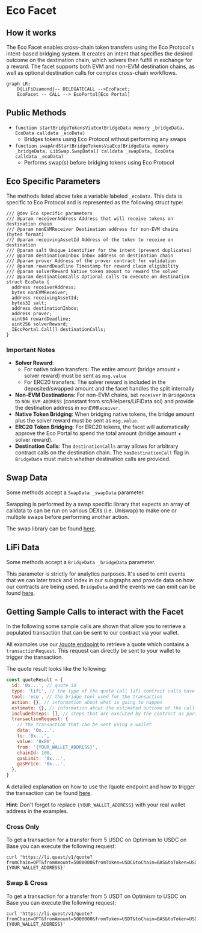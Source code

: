 # Eco Facet

## How it works

The Eco Facet enables cross-chain token transfers using the Eco Protocol's intent-based bridging system. It creates an intent that specifies the desired outcome on the destination chain, which solvers then fulfill in exchange for a reward. The facet supports both EVM and non-EVM destination chains, as well as optional destination calls for complex cross-chain workflows.

```mermaid
graph LR;
    D{LiFiDiamond}-- DELEGATECALL -->EcoFacet;
    EcoFacet -- CALL --> EcoPortal[Eco Portal]
```

## Public Methods

- `function startBridgeTokensViaEco(BridgeData memory _bridgeData, EcoData calldata _ecoData)`
  - Bridges tokens using Eco Protocol without performing any swaps
- `function swapAndStartBridgeTokensViaEco(BridgeData memory _bridgeData, LibSwap.SwapData[] calldata _swapData, EcoData calldata _ecoData)`
  - Performs swap(s) before bridging tokens using Eco Protocol

## Eco Specific Parameters

The methods listed above take a variable labeled `_ecoData`. This data is specific to Eco Protocol and is represented as the following struct type:

```solidity
/// @dev Eco specific parameters
/// @param receiverAddress Address that will receive tokens on destination chain
/// @param nonEVMReceiver Destination address for non-EVM chains (bytes format)
/// @param receivingAssetId Address of the token to receive on destination
/// @param salt Unique identifier for the intent (prevent duplicates)
/// @param destinationInbox Inbox address on destination chain
/// @param prover Address of the prover contract for validation
/// @param rewardDeadline Timestamp for reward claim eligibility
/// @param solverReward Native token amount to reward the solver
/// @param destinationCalls Optional calls to execute on destination
struct EcoData {
  address receiverAddress;
  bytes nonEVMReceiver;
  address receivingAssetId;
  bytes32 salt;
  address destinationInbox;
  address prover;
  uint64 rewardDeadline;
  uint256 solverReward;
  IEcoPortal.Call[] destinationCalls;
}
```

### Important Notes

- **Solver Reward**:
  - For native token transfers: The entire amount (bridge amount + solver reward) must be sent as `msg.value`
  - For ERC20 transfers: The solver reward is included in the deposited/swapped amount and the facet handles the split internally
- **Non-EVM Destinations**: For non-EVM chains, set `receiver` in `BridgeData` to `NON_EVM_ADDRESS` (constant from src/Helpers/LiFiData.sol) and provide the destination address in `nonEVMReceiver`.
- **Native Token Bridging**: When bridging native tokens, the bridge amount plus the solver reward must be sent as `msg.value`.
- **ERC20 Token Bridging**: For ERC20 tokens, the facet will automatically approve the Eco Portal to spend the total amount (bridge amount + solver reward).
- **Destination Calls**: The `destinationCalls` array allows for arbitrary contract calls on the destination chain. The `hasDestinationCall` flag in `BridgeData` must match whether destination calls are provided.

## Swap Data

Some methods accept a `SwapData _swapData` parameter.

Swapping is performed by a swap specific library that expects an array of calldata to can be run on various DEXs (i.e. Uniswap) to make one or multiple swaps before performing another action.

The swap library can be found [here](../src/Libraries/LibSwap.sol).

## LiFi Data

Some methods accept a `BridgeData _bridgeData` parameter.

This parameter is strictly for analytics purposes. It's used to emit events that we can later track and index in our subgraphs and provide data on how our contracts are being used. `BridgeData` and the events we can emit can be found [here](../src/Interfaces/ILiFi.sol).

## Getting Sample Calls to interact with the Facet

In the following some sample calls are shown that allow you to retrieve a populated transaction that can be sent to our contract via your wallet.

All examples use our [/quote endpoint](https://apidocs.li.fi/reference/get_quote) to retrieve a quote which contains a `transactionRequest`. This request can directly be sent to your wallet to trigger the transaction.

The quote result looks like the following:

```javascript
const quoteResult = {
  id: '0x...', // quote id
  type: 'lifi', // the type of the quote (all lifi contract calls have the type "lifi")
  tool: 'eco', // the bridge tool used for the transaction
  action: {}, // information about what is going to happen
  estimate: {}, // information about the estimated outcome of the call
  includedSteps: [], // steps that are executed by the contract as part of this transaction, e.g. a swap step and a cross step
  transactionRequest: {
    // the transaction that can be sent using a wallet
    data: '0x...',
    to: '0x...',
    value: '0x00',
    from: '{YOUR_WALLET_ADDRESS}',
    chainId: 100,
    gasLimit: '0x...',
    gasPrice: '0x...',
  },
}
```

A detailed explanation on how to use the /quote endpoint and how to trigger the transaction can be found [here](https://docs.li.fi/products/more-integration-options/li.fi-api/transferring-tokens-example).

**Hint**: Don't forget to replace `{YOUR_WALLET_ADDRESS}` with your real wallet address in the examples.

### Cross Only

To get a transaction for a transfer from 5 USDC on Optimism to USDC on Base you can execute the following request:

```shell
curl 'https://li.quest/v1/quote?fromChain=OPT&fromAmount=5000000&fromToken=USDC&toChain=BAS&toToken=USDC&slippage=0.03&allowBridges=eco&fromAddress={YOUR_WALLET_ADDRESS}'
```

### Swap & Cross

To get a transaction for a transfer from 5 USDT on Optimism to USDC on Base you can execute the following request:

```shell
curl 'https://li.quest/v1/quote?fromChain=OPT&fromAmount=5000000&fromToken=USDT&toChain=BAS&toToken=USDC&slippage=0.03&allowBridges=eco&fromAddress={YOUR_WALLET_ADDRESS}'
```
